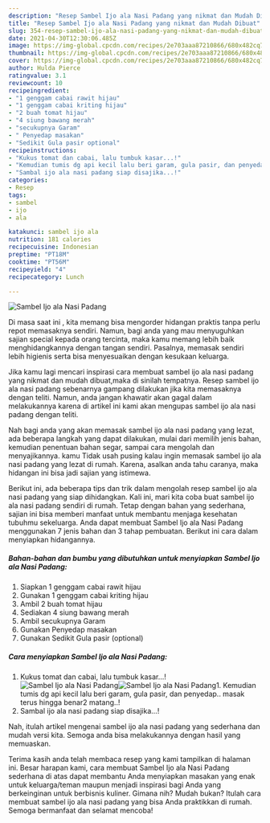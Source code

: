 ```yaml
---
description: "Resep Sambel Ijo ala Nasi Padang yang nikmat dan Mudah Dibuat"
title: "Resep Sambel Ijo ala Nasi Padang yang nikmat dan Mudah Dibuat"
slug: 354-resep-sambel-ijo-ala-nasi-padang-yang-nikmat-dan-mudah-dibuat
date: 2021-04-30T12:30:06.485Z
image: https://img-global.cpcdn.com/recipes/2e703aaa87210866/680x482cq70/sambel-ijo-ala-nasi-padang-foto-resep-utama.jpg
thumbnail: https://img-global.cpcdn.com/recipes/2e703aaa87210866/680x482cq70/sambel-ijo-ala-nasi-padang-foto-resep-utama.jpg
cover: https://img-global.cpcdn.com/recipes/2e703aaa87210866/680x482cq70/sambel-ijo-ala-nasi-padang-foto-resep-utama.jpg
author: Hulda Pierce
ratingvalue: 3.1
reviewcount: 10
recipeingredient:
- "1 genggam cabai rawit hijau"
- "1 genggam cabai kriting hijau"
- "2 buah tomat hijau"
- "4 siung bawang merah"
- "secukupnya Garam"
- " Penyedap masakan"
- "Sedikit Gula pasir optional"
recipeinstructions:
- "Kukus tomat dan cabai, lalu tumbuk kasar...!"
- "Kemudian tumis dg api kecil lalu beri garam, gula pasir, dan penyedap.. masak terus hingga benar2 matang..!"
- "Sambal ijo ala nasi padang siap disajika...!"
categories:
- Resep
tags:
- sambel
- ijo
- ala

katakunci: sambel ijo ala 
nutrition: 181 calories
recipecuisine: Indonesian
preptime: "PT18M"
cooktime: "PT56M"
recipeyield: "4"
recipecategory: Lunch

---
```



![Sambel Ijo ala Nasi Padang](https://img-global.cpcdn.com/recipes/2e703aaa87210866/680x482cq70/sambel-ijo-ala-nasi-padang-foto-resep-utama.jpg)

Di masa  saat ini , kita memang bisa mengorder hidangan praktis tanpa perlu repot memasaknya sendiri. Namun, bagi anda yang mau menyuguhkan sajian special kepada orang tercinta, maka kamu memang lebih baik menghidangkannya dengan tangan sendiri. Pasalnya, memasak sendiri lebih higienis serta bisa menyesuaikan dengan kesukaan keluarga.

Jika kamu lagi mencari inspirasi cara membuat sambel ijo ala nasi padang yang nikmat dan mudah dibuat,maka di sinilah tempatnya. Resep sambel ijo ala nasi padang  sebenarnya gampang dilakukan jika kita memasaknya dengan teliti. Namun, anda jangan khawatir akan gagal dalam melakukannya 
karena di artikel ini kami akan mengupas sambel ijo ala nasi padang dengan teliti.  



Nah bagi anda yang akan memasak sambel ijo ala nasi padang yang lezat, ada beberapa langkah yang dapat dilakukan, mulai dari memilih jenis bahan, kemudian penentuan bahan segar, sampai cara mengolah dan menyajikannya. kamu Tidak usah pusing kalau ingin memasak sambel ijo ala nasi padang yang lezat di rumah. Karena, asalkan anda  tahu caranya, maka hidangan ini bisa jadi sajian yang istimewa.

Berikut ini, ada beberapa tips dan trik dalam mengolah resep sambel ijo ala nasi padang yang siap dihidangkan. Kali ini, mari kita coba buat sambel ijo ala nasi padang sendiri di rumah. Tetap dengan bahan yang sederhana, sajian ini bisa memberi manfaat untuk membantu menjaga kesehatan tubuhmu sekeluarga. Anda dapat membuat Sambel Ijo ala Nasi Padang menggunakan 7 jenis bahan dan 3 tahap pembuatan. Berikut ini cara dalam menyiapkan hidangannya.

<!--inarticleads1-->

##### Bahan-bahan dan bumbu yang dibutuhkan untuk menyiapkan Sambel Ijo ala Nasi Padang:

1. Siapkan 1 genggam cabai rawit hijau
1. Gunakan 1 genggam cabai kriting hijau
1. Ambil 2 buah tomat hijau
1. Sediakan 4 siung bawang merah
1. Ambil secukupnya Garam
1. Gunakan  Penyedap masakan
1. Gunakan Sedikit Gula pasir (optional)




<!--inarticleads2-->

##### Cara menyiapkan Sambel Ijo ala Nasi Padang:

1. Kukus tomat dan cabai, lalu tumbuk kasar...!
<img src="https://img-global.cpcdn.com/steps/f9e226258ba704eb/160x128cq70/sambel-ijo-ala-nasi-padang-langkah-memasak-1-foto.jpg" alt="Sambel Ijo ala Nasi Padang"><img src="https://img-global.cpcdn.com/steps/4868be1d1cad2958/160x128cq70/sambel-ijo-ala-nasi-padang-langkah-memasak-1-foto.jpg" alt="Sambel Ijo ala Nasi Padang">1. Kemudian tumis dg api kecil lalu beri garam, gula pasir, dan penyedap.. masak terus hingga benar2 matang..!
1. Sambal ijo ala nasi padang siap disajika...!




Nah, itulah artikel mengenai  sambel ijo ala nasi padang  yang sederhana dan mudah versi kita. Semoga anda bisa melakukannya dengan hasil yang memuaskan. 

Terima kasih anda telah membaca resep yang kami tampilkan di halaman ini. Besar harapan kami, cara membuat  Sambel Ijo ala Nasi Padang sederhana di atas dapat membantu Anda menyiapkan masakan yang enak untuk keluarga/teman maupun menjadi inspirasi bagi Anda yang berkeinginan untuk berbisnis kuliner. Gimana nih? Mudah bukan? Itulah cara membuat sambel ijo ala nasi padang yang bisa Anda praktikkan di rumah. Semoga bermanfaat dan selamat mencoba!

